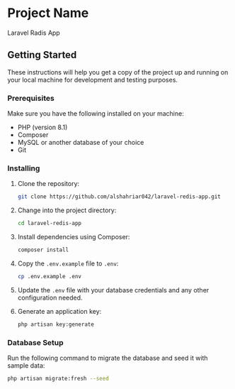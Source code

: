 # Project Name

 Laravel Radis App
## Getting Started

These instructions will help you get a copy of the project up and running on your local machine for development and testing purposes.

### Prerequisites

Make sure you have the following installed on your machine:

- PHP (version 8.1)
- Composer
- MySQL or another database of your choice
- Git

### Installing

1. Clone the repository:

    ```bash
    git clone https://github.com/alshahriar042/laravel-redis-app.git
    ```

2. Change into the project directory:

    ```bash
    cd laravel-redis-app
    ```

3. Install dependencies using Composer:

    ```bash
    composer install
    ```

4. Copy the `.env.example` file to `.env`:

    ```bash
    cp .env.example .env
    ```

5. Update the `.env` file with your database credentials and any other configuration needed.

6. Generate an application key:

    ```bash
    php artisan key:generate
    ```

### Database Setup

Run the following command to migrate the database and seed it with sample data:

```bash
php artisan migrate:fresh --seed
```

##
